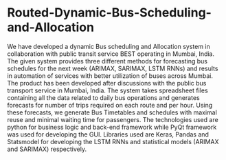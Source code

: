 # Routed-Dynamic-Bus-Scheduling-and-Allocation
We have developed a dynamic Bus scheduling and Allocation system in collaboration with public transit service BEST operating in Mumbai, India. The given system provides three different methods for forecasting bus schedules for the next week (ARIMAX, SARIMAX, LSTM RNNs) and results in automation of services with better utilization of buses across Mumbai. The product has been developed after discussions with the public bus transport service in Mumbai, India. The system takes spreadsheet files containing all the data related to daily bus operations and generates forecasts for number of trips required on each route and per hour. Using these forecasts, we generate Bus Timetables and schedules with maximal reuse and minimal waiting time for passengers. The technologies used are python for business logic and back-end framework while PyQt framework was used for developing the GUI. Libraries used are Keras, Pandas and Statsmodel for developing the LSTM RNNs and statistical models (ARIMAX and SARIMAX) respectively.
